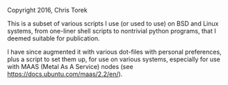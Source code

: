 Copyright 2016, Chris Torek

This is a subset of various scripts I use (or used to use) on BSD
and Linux systems, from one-liner shell scripts to nontrivial
python programs, that I deemed suitable for publication.

I have since augmented it with various dot-files with personal
preferences, plus a script to set them up, for use on various
systems, especially for use with MAAS (Metal As A Service)
nodes (see https://docs.ubuntu.com/maas/2.2/en/).
